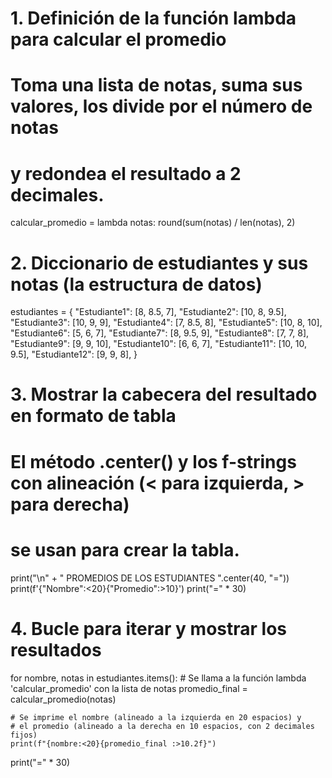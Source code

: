 
 # 1. Definición de la función lambda para calcular el promedio
# Toma una lista de notas, suma sus valores, los divide por el número de notas
# y redondea el resultado a 2 decimales.
calcular_promedio = lambda notas: round(sum(notas) / len(notas), 2)

# 2. Diccionario de estudiantes y sus notas (la estructura de datos)
estudiantes = {
    "Estudiante1": [8, 8.5, 7],
    "Estudiante2": [10, 8, 9.5],
    "Estudiante3": [10, 9, 9],
    "Estudiante4": [7, 8.5, 8],
    "Estudiante5": [10, 8, 10],
    "Estudiante6": [5, 6, 7],
    "Estudiante7": [8, 9.5, 9],
    "Estudiante8": [7, 7, 8],
    "Estudiante9": [9, 9, 10],
    "Estudiante10": [6, 6, 7],
    "Estudiante11": [10, 10, 9.5],
    "Estudiante12": [9, 9, 8],
}

# 3. Mostrar la cabecera del resultado en formato de tabla
# El método .center() y los f-strings con alineación (< para izquierda, > para derecha)
# se usan para crear la tabla.

print("\n" + " PROMEDIOS DE LOS ESTUDIANTES ".center(40, "="))
print(f'{"Nombre":<20}{"Promedio":>10}')
print("=" * 30)

# 4. Bucle para iterar y mostrar los resultados
for nombre, notas in estudiantes.items():
    # Se llama a la función lambda 'calcular_promedio' con la lista de notas
    promedio_final = calcular_promedio(notas)

    # Se imprime el nombre (alineado a la izquierda en 20 espacios) y
    # el promedio (alineado a la derecha en 10 espacios, con 2 decimales fijos)
    print(f"{nombre:<20}{promedio_final :>10.2f}")

print("=" * 30) 
